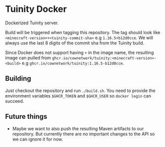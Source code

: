 Tuinity Docker
==============

Dockerized Tuinity server.

Build will be triggered when tagging this repository. The tag should look like `<minecraft-version>+<tuinity-commit-sha>` e.g `1.16.5+b12d0cce`.
We will always use the last 8 digits of the commit sha from the Tuinity build.

Since Docker does not support having `+` in the image name, the resulting image can pulled from `ghcr.io/cownetwork/tuinity:<minecraft-version>-<build>` e.g `ghcr.io/cownetwork/tuinity:1.16.5-b12d0cce`.

Building
--------

Just checkout the repository and run `./build.sh`. You need to provide the environment variables `$GHCR_TOKEN` and `$GHCR_USER` so `docker login` can succeed.


Future things
-------------

* Maybe we want to also push the resulting Maven artifacts to our repository. But currently there are no important changes to the API so we can ignore it for now.

